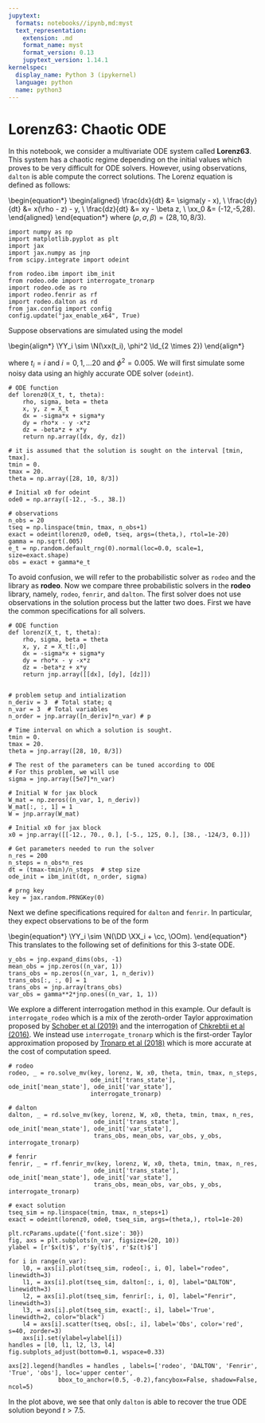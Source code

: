 ```yaml
---
jupytext:
  formats: notebooks//ipynb,md:myst
  text_representation:
    extension: .md
    format_name: myst
    format_version: 0.13
    jupytext_version: 1.14.1
kernelspec:
  display_name: Python 3 (ipykernel)
  language: python
  name: python3
---
```


# Lorenz63: Chaotic ODE

In this notebook, we consider a multivariate ODE system called **Lorenz63**. This system has a chaotic regime depending on the initial values which proves to be very difficult for ODE solvers. However, using observations, `dalton` is able compute the correct solutions. The Lorenz equation is defined as follows:

\begin{equation*}
  \begin{aligned}
    \frac{dx}{dt} &= \sigma(y - x), \\
    \frac{dy}{dt} &= x(\rho - z) - y, \\
    \frac{dz}{dt} &= xy - \beta z, \\
    \xx_0 &= (-12,-5,28).
  \end{aligned}
\end{equation*}
where $(\rho, \sigma, \beta) = (28, 10, 8/3)$.

```{code-cell} ipython3
import numpy as np
import matplotlib.pyplot as plt
import jax
import jax.numpy as jnp
from scipy.integrate import odeint

from rodeo.ibm import ibm_init
from rodeo.ode import interrogate_tronarp
import rodeo.ode as ro
import rodeo.fenrir as rf
import rodeo.dalton as rd
from jax.config import config
config.update("jax_enable_x64", True)
```

Suppose observations are simulated using the model

\begin{align*}
\YY_i \sim \N(\xx(t_i), \phi^2 \Id_{2 \times 2})
\end{align*}

where $t_i = i$ and $i=0,1,\ldots 20$ and $\phi^2 = 0.005$. We will first simulate some noisy data using an highly accurate ODE solver (`odeint`).

```{code-cell} ipython3
# ODE function
def lorenz0(X_t, t, theta):
    rho, sigma, beta = theta
    x, y, z = X_t
    dx = -sigma*x + sigma*y
    dy = rho*x - y -x*z
    dz = -beta*z + x*y
    return np.array([dx, dy, dz])

# it is assumed that the solution is sought on the interval [tmin, tmax].
tmin = 0.
tmax = 20.
theta = np.array([28, 10, 8/3])

# Initial x0 for odeint
ode0 = np.array([-12., -5., 38.])

# observations
n_obs = 20
tseq = np.linspace(tmin, tmax, n_obs+1)
exact = odeint(lorenz0, ode0, tseq, args=(theta,), rtol=1e-20)
gamma = np.sqrt(.005)
e_t = np.random.default_rng(0).normal(loc=0.0, scale=1, size=exact.shape)
obs = exact + gamma*e_t
```

To avoid confusion, we will refer to the probabilistic solver as `rodeo` and the library as **rodeo**. Now we compare three probabilistic solvers in the **rodeo** library, namely, `rodeo`, `fenrir`, and `dalton`. The first solver does not use observations in the solution process but the latter two does. First we have the common specifications for all solvers.

```{code-cell} ipython3
# ODE function
def lorenz(X_t, t, theta):
    rho, sigma, beta = theta
    x, y, z = X_t[:,0]
    dx = -sigma*x + sigma*y
    dy = rho*x - y -x*z
    dz = -beta*z + x*y
    return jnp.array([[dx], [dy], [dz]])


# problem setup and intialization
n_deriv = 3  # Total state; q
n_var = 3  # Total variables
n_order = jnp.array([n_deriv]*n_var) # p

# Time interval on which a solution is sought.
tmin = 0.
tmax = 20.
theta = jnp.array([28, 10, 8/3])

# The rest of the parameters can be tuned according to ODE
# For this problem, we will use
sigma = jnp.array([5e7]*n_var)

# Initial W for jax block
W_mat = np.zeros((n_var, 1, n_deriv))
W_mat[:, :, 1] = 1
W = jnp.array(W_mat)

# Initial x0 for jax block
x0 = jnp.array([[-12., 70., 0.], [-5., 125, 0.], [38., -124/3, 0.]])

# Get parameters needed to run the solver
n_res = 200
n_steps = n_obs*n_res
dt = (tmax-tmin)/n_steps  # step size
ode_init = ibm_init(dt, n_order, sigma)

# prng key
key = jax.random.PRNGKey(0)
```

Next we define specifications required for `dalton` and `fenrir`. In particular, they expect observations to be of the form

\begin{equation*}
\YY_i \sim \N(\DD \XX_i + \cc, \OOm).
\end{equation*}
This translates to the following set of definitions for this 3-state ODE.

```{code-cell} ipython3
y_obs = jnp.expand_dims(obs, -1) 
mean_obs = jnp.zeros((n_var, 1))
trans_obs = np.zeros((n_var, 1, n_deriv))
trans_obs[:, :, 0] = 1
trans_obs = jnp.array(trans_obs)
var_obs = gamma**2*jnp.ones((n_var, 1, 1))
```

We explore a different interrogation method in this example. Our default is `interrogate_rodeo` which is a mix of the zeroth-order Taylor approximation proposed by [Schober et al (2019)](http://link.springer.com/10.1007/s11222-017-9798-7) and the interrogation of [Chkrebtii et al (2016)](https://projecteuclid.org/euclid.ba/1473276259). We instead use `interrogate_tronarp` which is the first-order Taylor approximation proposed by [Tronarp et al (2018)](http://arxiv.org/abs/1810.03440) which is more accurate at the cost of computation speed.

```{code-cell} ipython3
# rodeo
rodeo, _ = ro.solve_mv(key, lorenz, W, x0, theta, tmin, tmax, n_steps,
                       ode_init['trans_state'], ode_init['mean_state'], ode_init['var_state'],
                       interrogate_tronarp)

# dalton
dalton, _ = rd.solve_mv(key, lorenz, W, x0, theta, tmin, tmax, n_res,
                        ode_init['trans_state'], ode_init['mean_state'], ode_init['var_state'],
                        trans_obs, mean_obs, var_obs, y_obs, interrogate_tronarp)

# fenrir
fenrir, _ = rf.fenrir_mv(key, lorenz, W, x0, theta, tmin, tmax, n_res,
                        ode_init['trans_state'], ode_init['mean_state'], ode_init['var_state'],
                        trans_obs, mean_obs, var_obs, y_obs, interrogate_tronarp)
```

```{code-cell} ipython3
# exact solution
tseq_sim = np.linspace(tmin, tmax, n_steps+1)
exact = odeint(lorenz0, ode0, tseq_sim, args=(theta,), rtol=1e-20)

plt.rcParams.update({'font.size': 30})
fig, axs = plt.subplots(n_var, figsize=(20, 10))
ylabel = [r'$x(t)$', r'$y(t)$', r'$z(t)$']

for i in range(n_var):
    l0, = axs[i].plot(tseq_sim, rodeo[:, i, 0], label="rodeo", linewidth=3)
    l1, = axs[i].plot(tseq_sim, dalton[:, i, 0], label="DALTON", linewidth=3)
    l2, = axs[i].plot(tseq_sim, fenrir[:, i, 0], label="Fenrir", linewidth=3)
    l3, = axs[i].plot(tseq_sim, exact[:, i], label='True', linewidth=2, color="black")
    l4 = axs[i].scatter(tseq, obs[:, i], label='Obs', color='red', s=40, zorder=3)
    axs[i].set(ylabel=ylabel[i])
handles = [l0, l1, l2, l3, l4]
fig.subplots_adjust(bottom=0.1, wspace=0.33)

axs[2].legend(handles = handles , labels=['rodeo', 'DALTON', 'Fenrir', 'True', 'obs'], loc='upper center', 
              bbox_to_anchor=(0.5, -0.2),fancybox=False, shadow=False, ncol=5)
```

In the plot above, we see that only `dalton` is able to recover the true ODE solution beyond $t>7.5$.
